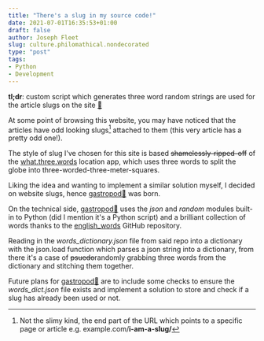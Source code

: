 ```yaml
---
title: "There's a slug in my source code!"
date: 2021-07-01T16:35:53+01:00
draft: false
author: Joseph Fleet
slug: culture.philomathical.nondecorated
type: "post"
tags:
- Python
- Development
---
```


**tl;dr**: custom script which generates three word random strings are used for the article slugs on the site [🐌](https://github.com/wizardfree/gastropod)

At some point of browsing this website, you may have noticed that the articles have odd looking slugs[^1] attached to them (this very article has a pretty odd one!). 

The style of slug I've chosen for this site is based ~~shamelessly-ripped-off~~ of the [what.three.words](https://what3words.com/) location app, which uses three words to split the globe into three-worded-three-meter-squares. 

Liking the idea and wanting to implement a similar solution myself, I decided on website slugs, hence [gastropod🐌](https://github.com/wizardfree/gastropod) was born.

On the technical side, [gastropod🐌](https://github.com/wizardfree/gastropod) uses the _json_ and _random_ modules built-in to Python (did I mention it's a Python script) and a brilliant collection of words thanks to the [english_words](https://github.com/dwyl/english-words) GitHub repository.

Reading in the _words_dictionary.json_ file from said repo into a dictionary with the json.load function which parses a json string into a dictionary, from there it's a case of ~~psuedo~~randomly grabbing three words from the dictionary and stitching them together.

Future plans for [gastropod🐌](https://github.com/wizardfree/gastropod) are to include some checks to ensure the _words_dict.json_ file exists and implement a solution to store and check if a slug has already been used or not.

[^1]: Not the slimy kind, the end part of the URL which points to a specific page or article e.g. example.com/**i-am-a-slug/** 

